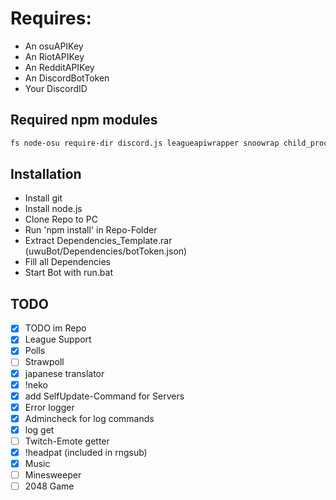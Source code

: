 # Requires:
* An osuAPIKey
* An RiotAPIKey
* An RedditAPIKey
* An DiscordBotToken
* Your DiscordID

## Required npm modules
```sh
fs node-osu require-dir discord.js leagueapiwrapper snoowrap child_process @vitalets/google-translate-api ffmpeg-binaries@3.2.2-3 ytdl-core-discord
```

## Installation
* Install git
* Install node.js
* Clone Repo to PC
* Run 'npm install' in Repo-Folder
* Extract Dependencies_Template.rar (uwuBot/Dependencies/botToken.json)
* Fill all Dependencies
* Start Bot with run.bat

## TODO
- [x] TODO im Repo
- [x] League Support
- [x] Polls
- [ ] Strawpoll
- [x] japanese translator
- [x] !neko
- [x] add SelfUpdate-Command for Servers
- [x] Error logger
- [x] Admincheck for log commands
- [x] log get
- [ ] Twitch-Emote getter
- [x] !headpat (included in rngsub)
- [x] Music
- [ ] Minesweeper
- [ ] 2048 Game
